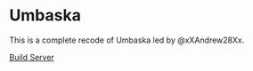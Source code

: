 # Umbaska
This is a complete recode of Umbaska led by @xXAndrew28Xx.

[Build Server](http://jenkins.umbaska.t28.net/job/Umbaska/)
